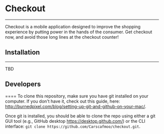# Checkout
-----
Checkout is a mobile application designed to improve the shopping experience by putting power in the hands of the consumer. Get checkout now, and avoid those long lines at the checkout counter! 

## Installation
-----
TBD

## Developers
====
To clone this repository, make sure you have git installed on your computer.  If you don't have it, check out this guide, here: http://burnedpixel.com/blog/setting-up-git-and-github-on-your-mac/.  

Once git is installed, you should be able to clone the repo using either a git GUI tool (e.g., GitHub desktop https://desktop.github.com/) or the CLI interface: `git clone https://github.com/Carscafmoo/checkout.git`.
